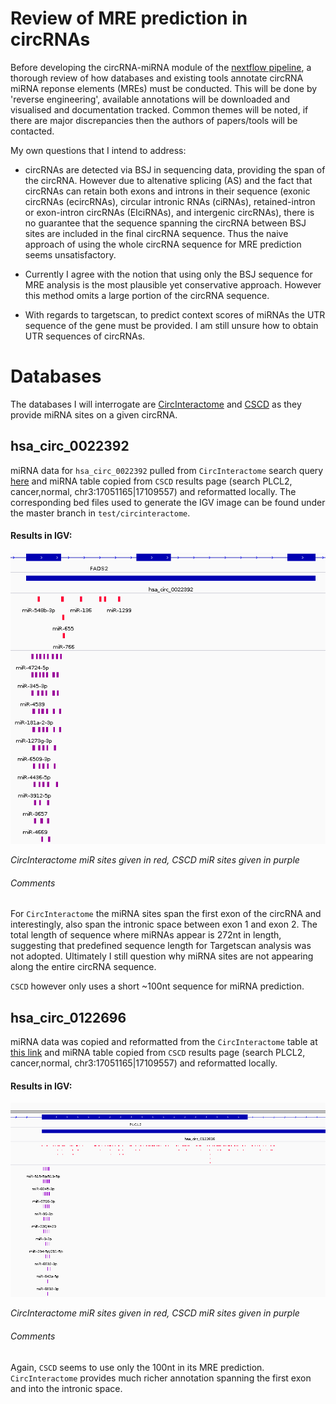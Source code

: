 # Review of MRE prediction in circRNAs
Before developing the circRNA-miRNA module of the [nextflow pipeline](https://github.com/BarryDigby/circrna), a thorough review of how databases and existing tools annotate circRNA miRNA reponse elements (MREs) must be conducted. This will be done by 'reverse engineering', available annotations will be downloaded and visualised and documentation tracked. Common themes will be noted, if there are major discrepancies then the authors of papers/tools will be contacted. 

My own questions that I intend to address:
* circRNAs are detected via BSJ in sequencing data, providing the span of the circRNA. However due to altenative splicing (AS) and the fact that circRNAs can retain both exons and introns in their sequence (exonic circRNAs (ecircRNAs), circular intronic RNAs (ciRNAs), retained-intron or exon-intron circRNAs (EIciRNAs), and intergenic circRNAs), there is no guarantee that the sequence spanning the circRNA between BSJ sites are included in the final circRNA sequence. Thus the naive approach of using the whole circRNA sequence for MRE prediction seems unsatisfactory. 

* Currently I agree with the notion that using only the BSJ sequence for MRE analysis is the most plausible yet conservative approach. However this method omits a large portion of the circRNA sequence. 

* With regards to targetscan, to predict context scores of miRNAs the UTR sequence of the gene must be provided. I am still unsure how to obtain UTR sequences of circRNAs. 

# Databases
The databases I will interrogate are [CircInteractome](https://circinteractome.nia.nih.gov/) and [CSCD](https://gb.whu.edu.cn/CSCD/) as they provide miRNA sites on a given circRNA. 


## hsa_circ_0022392
miRNA data for `hsa_circ_0022392` pulled from `CircInteractome` search query [here](https://circinteractome.nia.nih.gov/api/v2/mirnasearch?circular_rna_query=hsa_circ_0022392&mirna_query=&submit=miRNA+Target+Search) and miRNA table copied from `CSCD` results page (search PLCL2, cancer,normal, chr3:17051165|17109557) and reformatted locally. The corresponding bed files used to generate the IGV image can be found under the master branch in `test/circinteractome`. 

#### Results in IGV:
![](https://github.com/BarryDigby/MRE/blob/main/test/CSCD/CSCD_hsa_circ_0022392.png)

*CircInteractome miR sites given in red, CSCD miR sites given in purple*

###### Comments
For `CircInteractome` the miRNA sites span the first exon of the circRNA and interestingly, also span the intronic space between exon 1 and exon 2. The total length of sequence where miRNAs appear is 272nt in length, suggesting that predefined sequence length for Targetscan analysis was not adopted. Ultimately I still question why miRNA sites are not appearing along the entire circRNA sequence. 

`CSCD` however only uses a short ~100nt sequence for miRNA prediction.


## hsa_circ_0122696
miRNA data was copied and reformatted from the `CircInteractome` table at [this link](https://circinteractome.nia.nih.gov/api/v2/mirnasearch?circular_rna_query=hsa_circ_0122696&mirna_query=&submit=miRNA+Target+Search) and miRNA table copied from `CSCD` results page (search PLCL2, cancer,normal, chr3:17051165|17109557) and reformatted locally. 

#### Results in IGV:
![](https://github.com/BarryDigby/MRE/blob/main/test/CSCD/CSCD_hsa_circ_0122696.png)

*CircInteractome miR sites given in red, CSCD miR sites given in purple*

###### Comments
Again, `CSCD` seems to use only the 100nt in its MRE prediction. `CircInteractome` provides much richer annotation spanning the first exon and into the intronic space.


